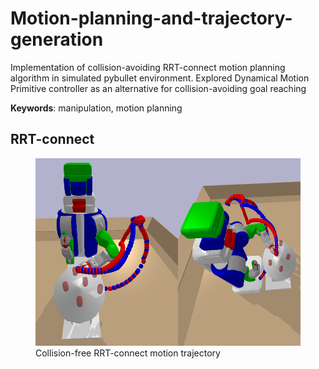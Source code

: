 # Motion-planning-and-trajectory-generation
Implementation of collision-avoiding RRT-connect motion planning algorithm in simulated pybullet environment. Explored Dynamical Motion Primitive controller as an alternative for collision-avoiding goal reaching

**Keywords**: manipulation, motion planning

## RRT-connect
<figure>
<img src="media/RRT-Connect.png" alt="Overview of the system" height="300">
<figcaption>Collision-free RRT-connect motion trajectory</figcaption>
</figure>

<!-- ## Geometrical-Jacobian IK -->